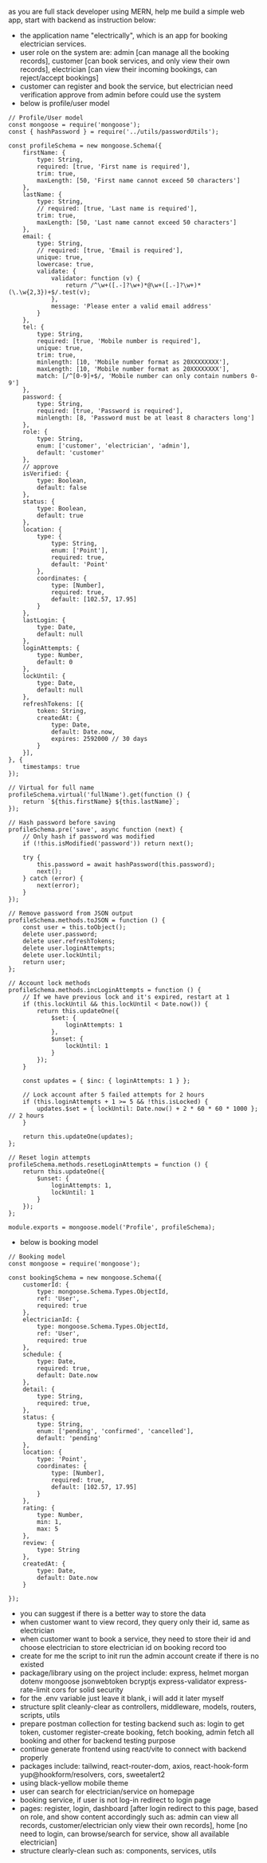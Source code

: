 as you are full stack developer using MERN, help me build a simple web app, start with backend as instruction below:
- the application name "electrically", which is an app for booking electrician services.
- user role on the system are: admin [can manage all the booking records], customer [can book services, and only view their own records], electrician [can view their incoming bookings, can reject/accept bookings]
- customer can register and book the service, but electrician need verification approve from admin before could use the system
- below is profile/user model
```
// Profile/User model
const mongoose = require('mongoose');
const { hashPassword } = require('../utils/passwordUtils');

const profileSchema = new mongoose.Schema({
    firstName: {
        type: String,
        required: [true, 'First name is required'],
        trim: true,
        maxLength: [50, 'First name cannot exceed 50 characters']
    },
    lastName: {
        type: String,
        // required: [true, 'Last name is required'],
        trim: true,
        maxLength: [50, 'Last name cannot exceed 50 characters']
    },
    email: {
        type: String,
        // required: [true, 'Email is required'],
        unique: true,
        lowercase: true,
        validate: {
            validator: function (v) {
                return /^\w+([.-]?\w+)*@\w+([.-]?\w+)*(\.\w{2,3})+$/.test(v);
            },
            message: 'Please enter a valid email address'
        }
    },
    tel: {
        type: String,
        required: [true, 'Mobile number is required'],
        unique: true,
        trim: true,
        minlength: [10, 'Mobile number format as 20XXXXXXXX'],
        maxLength: [10, 'Mobile number format as 20XXXXXXXX'],
        match: [/^[0-9]+$/, 'Mobile number can only contain numbers 0-9']
    },
    password: {
        type: String,
        required: [true, 'Password is required'],
        minlength: [8, 'Password must be at least 8 characters long']
    },
    role: {
        type: String,
        enum: ['customer', 'electrician', 'admin'],
        default: 'customer'
    },
    // approve
    isVerified: {
        type: Boolean,
        default: false
    },
    status: {
        type: Boolean,
        default: true
    },
    location: {
        type: {
            type: String,
            enum: ['Point'],
            required: true,
            default: 'Point'
        },
        coordinates: {
            type: [Number],
            required: true,
            default: [102.57, 17.95]
        }
    },
    lastLogin: {
        type: Date,
        default: null
    },
    loginAttempts: {
        type: Number,
        default: 0
    },
    lockUntil: {
        type: Date,
        default: null
    },
    refreshTokens: [{
        token: String,
        createdAt: {
            type: Date,
            default: Date.now,
            expires: 2592000 // 30 days
        }
    }],
}, {
    timestamps: true
});

// Virtual for full name
profileSchema.virtual('fullName').get(function () {
    return `${this.firstName} ${this.lastName}`;
});

// Hash password before saving
profileSchema.pre('save', async function (next) {
    // Only hash if password was modified
    if (!this.isModified('password')) return next();

    try {
        this.password = await hashPassword(this.password);
        next();
    } catch (error) {
        next(error);
    }
});

// Remove password from JSON output
profileSchema.methods.toJSON = function () {
    const user = this.toObject();
    delete user.password;
    delete user.refreshTokens;
    delete user.loginAttempts;
    delete user.lockUntil;
    return user;
};

// Account lock methods
profileSchema.methods.incLoginAttempts = function () {
    // If we have previous lock and it's expired, restart at 1
    if (this.lockUntil && this.lockUntil < Date.now()) {
        return this.updateOne({
            $set: {
                loginAttempts: 1
            },
            $unset: {
                lockUntil: 1
            }
        });
    }

    const updates = { $inc: { loginAttempts: 1 } };

    // Lock account after 5 failed attempts for 2 hours
    if (this.loginAttempts + 1 >= 5 && !this.isLocked) {
        updates.$set = { lockUntil: Date.now() + 2 * 60 * 60 * 1000 }; // 2 hours
    }

    return this.updateOne(updates);
};

// Reset login attempts
profileSchema.methods.resetLoginAttempts = function () {
    return this.updateOne({
        $unset: {
            loginAttempts: 1,
            lockUntil: 1
        }
    });
};

module.exports = mongoose.model('Profile', profileSchema);
```
- below is booking model
```
// Booking model
const mongoose = require('mongoose');

const bookingSchema = new mongoose.Schema({
    customerId: {
        type: mongoose.Schema.Types.ObjectId,
        ref: 'User',
        required: true
    },
    electricianId: {
        type: mongoose.Schema.Types.ObjectId,
        ref: 'User',
        required: true
    },
    schedule: {
        type: Date,
        required: true,
        default: Date.now
    },
    detail: {
        type: String,
        required: true,
    },
    status: {
        type: String,
        enum: ['pending', 'confirmed', 'cancelled'],
        default: 'pending'
    },
    location: {
        type: 'Point',
        coordinates: {
            type: [Number],
            required: true,
            default: [102.57, 17.95]
        }
    },
    rating: {
        type: Number,
        min: 1,
        max: 5
    },
    review: {
        type: String
    },
    createdAt: {
        type: Date,
        default: Date.now
    }

});
```
- you can suggest if there is a better way to store the data
- when customer want to view record, they query only their id, same as electrician
- when customer want to book a service, they need to store their id and choose electrician to store electrician id on booking record too
- create for me the script to init run the admin account create if there is no existed
- package/library using on the project include: express, helmet morgan dotenv mongoose jsonwebtoken bcryptjs express-validator express-rate-limit cors for solid security
- for the .env variable just leave it blank, i will add it later myself
- structure split cleanly-clear as controllers, middleware, models, routers, scripts, utils
- prepare postman collection for testing backend such as: login to get token, customer register-create booking, fetch booking, admin fetch all booking and other for backend testing purpose
- continue generate frontend using react/vite to connect with backend properly
- packages include: tailwind, react-router-dom, axios, react-hook-form yup@hookform/resolvers, cors, sweetalert2
- using black-yellow mobile theme
- user can search for electrician/service on homepage
- booking service, if user is not log-in redirect to login page 
- pages: register, login, dashboard [after login redirect to this page, based on role, and show content accordingly such as: admin can view all records, customer/electrician only view their own records], home [no need to login, can browse/search for service, show all available electrician]
- structure clearly-clean such as: components, services, utils